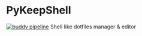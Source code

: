 # PyKeepShell
[![buddy pipeline](https://app.buddy.works/paulvaret/pykeepshell/pipelines/pipeline/189735/badge.svg?token=b8c8537e7b306ecabd2e06460e5dc7794e3ffe59903108c44232f58c0cc17c26 "buddy pipeline")](https://app.buddy.works/paulvaret/pykeepshell/pipelines/pipeline/189735)
Shell like dotfiles manager &amp; editor
